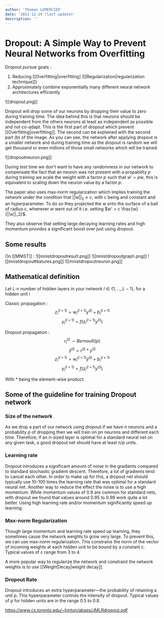 ```yaml
---
author: 'Thomas LEMERCIER'
date: '2021-12-29 (last update)'
description: ''
---
```


# Dropout: A Simple Way to Prevent Neural Networks from Overfitting

Dropout pursue goals :
1.  Reducing [[Overfitting|overfitting] ([[Regularization|regularization technique]])
2. Approximately combine exponentially many different neural network architectures efficiently

![[dropout.png]]

Dropout will drop some of our neurons by dropping their value to zero during training time. The idea behind this is that neurons should be independent from the others neurons at least as independent as possible and not co-adapt. This is the first part of dropout which prevent [[Overfitting|overfitting]]. The second can be explained with the second part (b) of the image. As you can see, the network after applying dropout is a smaller network and during training time as the dropout is random we will get thousand or even millions of those small networks which will be trained.

![[dropoutneuron.png]]

During test time we don't want to have any randomness in our network to compensate the fact that an neuron was not present with a propability $p$ during training we scale the weight with a factor $p$ such that $w' = pw$, this is equivalent to scaling down the neuron value by a factor $p$.

The paper also uses max-norm regularization which implies training the network under the condition that $||w||_2 \le c$, with c being and constant and an hyperparameter. To do so they projected the $w$ onto the surface of a ball of radius c, whenever $w$ went out of it i.e. setting $w' = c \frac{w}{||w||_2}$.

They also observe that setting large decaying learning rates and high momentum provides a significant boost over just using dropout.

## Some results

On [[MNIST]] :
![[mnistdropoutresult.png]]
![[mnistdropoutgraph.png]]
![[mnistdropoutfeatures.png]]
![[mnistdropoutneuron.png]]



## Mathematical definition

Let $L \rightarrow$ number of hidden layers in your network
$l \in \{1, ..., L-1\}$, for a hidden unit $i$

Classic propagation :
$$z^{(l+1)}_{i} = w^{(l+1)}_{i}y^{(l)} + b^{(l+1)}_{i}$$
$$y^{(l+1)}_{i} = f(z^{(l+1)}_{i}y^{(l)})$$

Dropout propagation :
$$r^{(l)}_{i} \sim Bernoulli(p)$$
$$\tilde{y}^{(l)} = r^{(l)}*y^{(l)}$$
$$z^{(l+1)}_{i} = w^{(l+1)}_{i}\tilde{y}^{(l)} + b^{(l+1)}_{i}$$
$$y^{(l+1)}_{i} = f(z^{(l+1)}_{i}y^{(l)})$$

With $*$ being the element-wise product.

## Some of the guideline for training Dropout network

### Size of the network

As we drop a part of our network using dropout if we have $n$ neurons and a probability $p$ of dropping then we will train on pn neurons and different each time.
Therefore, if an $n$-sized layer is optimal for a standard neural net on any given task, a good dropout net should have at least $n/p$ units.

### Learning rate
Dropout introduces a significant amount of noise in the gradients compared to standard stochastic gradient descent. Therefore, a lot of gradients tend to cancel each other. In order to make up for this, a dropout net should typically use 10-100 times the learning rate that was optimal for a standard neural net. Another way to reduce the effect the noise is to use a high momentum. While momentum values of 0.9 are common for standard nets, with dropout we found that values around 0.95 to 0.99 work quite a lot better. Using high learning rate and/or momentum significantly speed up learning.  


### Max-norm Regularization  
Though large momentum and learning rate speed up learning, they sometimes cause the network weights to grow very large. To prevent this, we can use max-norm regularization. This constrains the norm of the vector of incoming weights at each hidden unit to be bound by a constant c. Typical values of c range from 3 to 4.  

A more popular way to regularize the network and constraint the network weights is to use [[WeightDecay|weight decay]].

### Dropout Rate  
Dropout introduces an extra hyperparameter—the probability of retaining a unit p. This hyperparameter controls the intensity of dropout. Typical values of p for hidden units are in the range 0.5 to 0.8.


https://www.cs.toronto.edu/~hinton/absps/JMLRdropout.pdf



